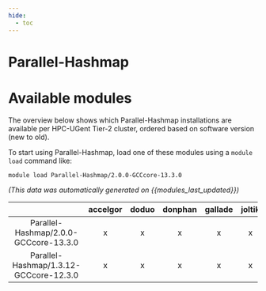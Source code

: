 ```yaml
---
hide:
  - toc
---
```


Parallel-Hashmap
================

# Available modules


The overview below shows which Parallel-Hashmap installations are available per HPC-UGent Tier-2 cluster, ordered based on software version (new to old).

To start using Parallel-Hashmap, load one of these modules using a `module load` command like:

```shell
module load Parallel-Hashmap/2.0.0-GCCcore-13.3.0
```

*(This data was automatically generated on {{modules_last_updated}})*

| |accelgor|doduo|donphan|gallade|joltik|litleo|shinx|
| :---: | :---: | :---: | :---: | :---: | :---: | :---: | :---: |
|Parallel-Hashmap/2.0.0-GCCcore-13.3.0|x|x|x|x|x|x|x|
|Parallel-Hashmap/1.3.12-GCCcore-12.3.0|x|x|x|x|x|x|x|

